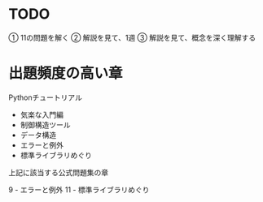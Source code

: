 # TODO

  ① 11の問題を解く
  ② 解説を見て、1週
  ③ 解説を見て、概念を深く理解する

# 出題頻度の高い章

Pythonチュートリアル
- 気楽な入門編
- 制御構造ツール
- データ構造
- エラーと例外
- 標準ライブラリめぐり

上記に該当する公式問題集の章

9  - エラーと例外
11 - 標準ライブラリめぐり
